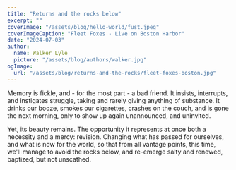 ```yaml
---
title: "Returns and the rocks below"
excerpt: ""
coverImage: "/assets/blog/hello-world/fust.jpeg"
coverImageCaption: "Fleet Foxes - Live on Boston Harbor"
date: "2024-07-03"
author:
  name: Walker Lyle
  picture: "/assets/blog/authors/walker.jpg"
ogImage:
  url: "/assets/blog/returns-and-the-rocks/fleet-foxes-boston.jpg"
---
```


Memory is fickle, and - for the most part - a bad friend. It insists, interrupts, and instigates struggle, taking and rarely giving anything of substance. It drinks our booze, smokes our cigarettes, crashes on the couch, and is gone the next morning, only to show up again unannounced, and uninvited. 

Yet, its beauty remains. The opportunity it represents at once both a necessity and a mercy: revision. Changing what has passed for ourselves, and what is now for the world, so that from all vantage points, this time, we'll manage to avoid the rocks below, and re-emerge salty and renewed, baptized, but not unscathed. 


